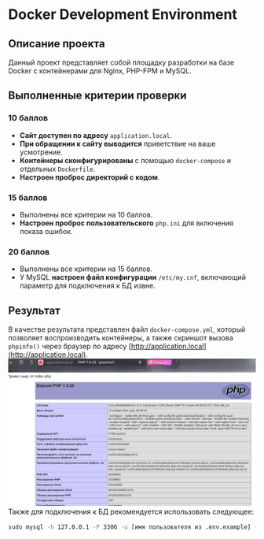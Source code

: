 # Docker Development Environment

## Описание проекта

Данный проект представляет собой площадку разработки на базе Docker с контейнерами для Nginx, PHP-FPM и MySQL. 

## Выполненные критерии проверки

### 10 баллов
- **Сайт доступен по адресу** `application.local`.
- **При обращении к сайту выводится** приветствие на ваше усмотрение.
- **Контейнеры сконфигурированы** с помощью `docker-compose` и отдельных `Dockerfile`.
- **Настроен проброс директорий с кодом**.

### 15 баллов
- Выполнены все критерии на 10 баллов.
- **Настроен проброс пользовательского** `php.ini` для включения показа ошибок.

### 20 баллов
- Выполнены все критерии на 15 баллов.
- У MySQL **настроен файл конфигурации** `/etc/my.cnf`, включающий параметр для подключения к БД извне.

## Результат

В качестве результата представлен файл `docker-compose.yml`, который позволяет воспроизводить контейнеры, а также скриншот вызова `phpinfo()` через браузер по адресу [http://application.local](http://application.local).
![Скриншот phhinfo](/img/screen.jpeg)
Также для подключения к БД рекомендуется использовать следующее:

```bash
sudo mysql -h 127.0.0.1 -P 3306 -u [имя пользователя из .env.example] -p [пароль из .env.example] --ssl-mode=DISABLE
